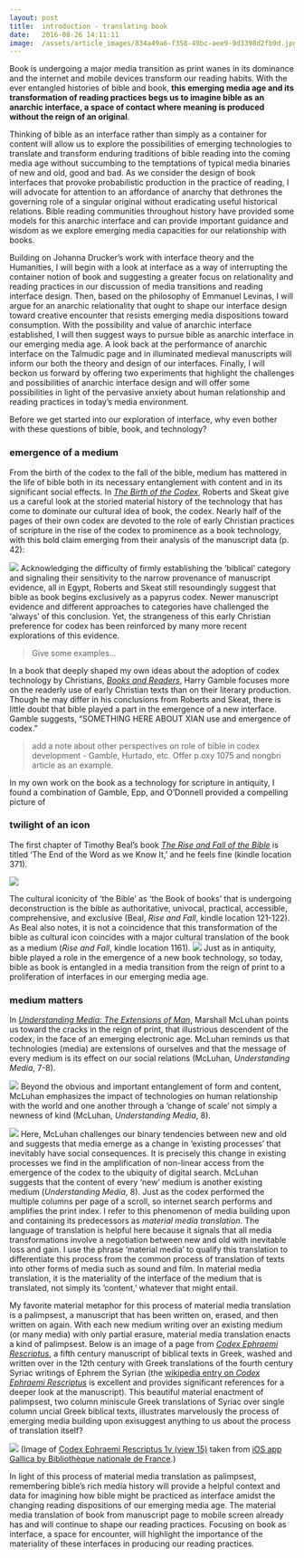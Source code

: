 ```yaml
---
layout:	post
title:	introduction - translating book
date:	2016-08-26 14:11:11
image:	/assets/article_images/834a49a6-f358-49bc-aee9-9d3398d2fb9d.jpg
---
```

Book is undergoing a major media transition as print wanes in its dominance and the internet and mobile devices transform our reading habits. With the ever entangled histories of bible and book, **this emerging media age and its transformation of reading practices begs us to imagine bible as an anarchic interface, a space of contact where meaning is produced without the reign of an original**.

Thinking of bible as an interface rather than simply as a container for content will allow us to explore the possibilities of emerging technologies to translate and transform enduring traditions of bible reading into the coming media age without succumbing to the temptations of typical media binaries of new and old, good and bad. As we consider the design of book interfaces that provoke probabilistic production in the practice of reading, I will advocate for attention to an affordance of anarchy that dethrones the governing role of a singular original without eradicating useful historical relations. Bible reading communities throughout history have provided some models for this anarchic interface and can provide important guidance and wisdom as we explore emerging media capacities for our relationship with books.

Building on Johanna Drucker’s work with interface theory and the Humanities, I will begin with a look at interface as a way of interrupting the container notion of book and suggesting a greater focus on relationality and reading practices in our discussion of media transitions and reading interface design. Then, based on the philosophy of Emmanuel Levinas, I will argue for an anarchic relationality that ought to shape our interface design toward creative encounter that resists emerging media dispositions toward consumption. With the possibility and value of anarchic interface established, I will then suggest ways to pursue bible as anarchic interface in our emerging media age. A look back at the performance of anarchic interface on the Talmudic page and in illuminated medieval manuscripts will inform our both the theory and design of our interfaces. Finally, I will beckon us forward by offering two experiments that highlight the challenges and possibilities of anarchic interface design and will offer some possibilities in light of the pervasive anxiety about human relationship and reading practices in today’s media environment.

Before we get started into our exploration of interface, why even bother with these questions of bible, book, and technology?

### emergence of a medium

From the birth of the codex to the fall of the bible, medium has mattered in the life of bible both in its necessary entanglement with content and in its significant social effects. In [*The Birth of the Codex*](https://amzn.com/0197260616), Roberts and Skeat give us a careful look at the storied material history of the technology that has come to dominate our cultural idea of book, the codex. Nearly half of the pages of their own codex are devoted to the role of early Christian practices of scripture in the rise of the codex to prominence as a book technology, with this bold claim emerging from their analysis of the manuscript data (p. 42):

![]({{site.baseurl}}/assets/article_images/834a49a6-f358-49bc-aee9-9d3398d2fb9d.jpg)
Acknowledging the difficulty of firmly establishing the ‘biblical’ category and signaling their sensitivity to the narrow provenance of manuscript evidence, all in Egypt, Roberts and Skeat still resoundingly suggest that bible as book begins exclusively as a papyrus codex. Newer manuscript evidence and different approaches to categories have challenged the ‘always’ of this conclusion. Yet, the strangeness of this early Christian preference for codex has been reinforced by many more recent explorations of this evidence.

> Give some examples…

In a book that deeply shaped my own ideas about the adoption of codex technology by Christians, [*Books and Readers*](https://amzn.com/0300069189), Harry Gamble focuses more on the readerly use of early Christian texts than on their literary production. Though he may differ in his conclusions from Roberts and Skeat, there is little doubt that bible played a part in the emergence of a new interface. Gamble suggests, “SOMETHING HERE ABOUT XIAN use and emergence of codex.”

> add a note about other perspectives on role of bible in codex development - Gamble, Hurtado, etc. Offer p.oxy 1075 and nongbri article as an example.

In my own work on the book as a technology for scripture in antiquity, I found a combination of Gamble, Epp, and O’Donnell provided a compelling picture of

### twilight of an icon

The first chapter of Timothy Beal’s book [*The Rise and Fall of the Bible*](https://amzn.com/0547737343) is titled ‘The End of the Word as we Know It,’ and he feels fine (kindle location 371).

![]({{site.baseurl}}/assets/article_images/2244a689-1754-4a88-a5e1-55a0526693a4.png)

The cultural iconicity of ‘the Bible’ as ‘the Book of books’ that is undergoing deconstruction is the bible as authoritative, univocal, practical, accessible, comprehensive, and exclusive (Beal, *Rise and Fall*, kindle location 121-122). As Beal also notes, it is not a coincidence that this transformation of the bible as cultural icon coincides with a major cultural translation of the book as a medium (*Rise and Fall*, kindle location 1161).
![]({{site.baseurl}}/assets/article_images/5282aafe-b6bc-4a61-a18e-dd13d028db65.png)
Just as in antiquity, bible played a role in the emergence of a new book technology, so today, bible as book is entangled in a media transition from the reign of print to a proliferation of interfaces in our emerging media age.

### medium matters

In [*Understanding Media: The Extensions of Man*](https://amzn.com/0262631598), Marshall McLuhan points us toward the cracks in the reign of print, that illustrious descendent of the codex, in the face of an emerging electronic age. McLuhan reminds us that technologies (media) are extensions of ourselves and that the message of every medium is its effect on our social relations (McLuhan, *Understanding Media*, 7-8).

![]({{site.baseurl}}/assets/article_images/48f712c2-567d-45d7-8af0-2c504ad20c58.png)
Beyond the obvious and important entanglement of form and content, McLuhan emphasizes the impact of technologies on human relationship with the world and one another through a ‘change of scale’ not simply a newness of kind (McLuhan, *Understanding Media*, 8).

![]({{site.baseurl}}/assets/article_images/840dc7ef-cb4a-40f6-b24d-b31f1deb6416.png)
Here, McLuhan challenges our binary tendencies between new and old and suggests that media emerge as a change in ‘existing processes’ that inevitably have social consequences. It is precisely this change in existing processes we find in the amplification of non-linear access from the emergence of the codex to the ubiquity of digital search. McLuhan suggests that the content of every ‘new’ medium is another existing medium (*Understanding Media*, 8). Just as the codex performed the multiple columns per page of a scroll, so internet search performs and amplifies the print index. I refer to this phenomenon of media building upon and containing its predecessors as *material media translation*. The language of translation is helpful here because it signals that all media transformations involve a negotiation between new and old with inevitable loss and gain. I use the phrase ‘material media’ to qualify this translation to differentiate this process from the common process of translation of texts into other forms of media such as sound and film. In material media translation, it is the materiality of the interface of the medium that is translated, not simply its ‘content,’ whatever that might entail.

My favorite material metaphor for this process of material media translation is a palimpsest, a manuscript that has been written on, erased, and then written on again. With each new medium writing over an existing medium (or many media) with only partial erasure, material media translation enacts a kind of palimpsest. Below is an image of a page from [*Codex Ephraemi Rescriptus*](http://gallica.bnf.fr/ark:/12148/btv1b8470433r), a fifth century manuscript of biblical texts in Greek, washed and written over in the 12th century with Greek translations of the fourth century Syriac writings of Ephrem the Syrian (the [wikipedia entry on *Codex Ephraemi Rescriptus*](http://en.m.wikipedia.org/wiki/Codex_Ephraemi_Rescriptus) is excellent and provides significant references for a deeper look at the manuscript). This beautiful material enactment of palimpsest, two column miniscule Greek translations of Syriac over single column uncial Greek biblical texts, illustrates marvelously the process of emerging media building upon exisuggest anything to us about the process of translation itself?

![]({{site.baseurl}}/assets/article_images/eb872868-9b10-4731-879e-b56785f62084.png)
(Image of [Codex Ephraemi Rescriptus 1v (view 15)](http://gallica.bnf.fr/ark:/12148/btv1b8470433r/f15.item) taken from [iOS app Gallica by Bibliothèque nationale de France](https://appsto.re/us/FhPFH.i).)

In light of this process of material media translation as palimpsest, remembering bible’s rich media history will provide a helpful context and data for imagining how bible might be practiced as interface amidst the changing reading dispositions of our emerging media age. The material media translation of book from manuscript page to mobile screen already has and will continue to shape our reading practices. Focusing on book as interface, a space for encounter, will highlight the importance of the materiality of these interfaces in producing our reading practices.
